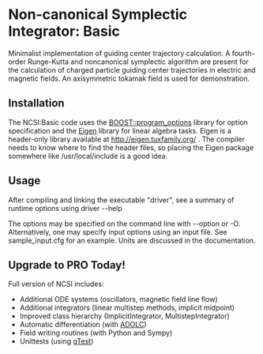 Non-canonical Symplectic Integrator: Basic 
==========================================

Minimalist implementation of guiding center trajectory calculation. A fourth-order Runge-Kutta and noncanonical symplectic algorithm are present for the calculation of charged particle guiding center trajectories in electric and magnetic fields. An axisymmetric tokamak field is used for demonstration. 

Installation
------------

The NCSI:Basic code uses the [BOOST::program_options](http://boost.org/) library for option specification and the [Eigen](http://eigen.tuxfamily.org) library for linear algebra tasks. Eigen is a header-only library available at http://eigen.tuxfamily.org/ . The compiler needs to know where to find the header files, so placing the Eigen package somewhere like /usr/local/include is a good idea. 

Usage
-----

After compiling and linking the executable "driver", see a summary of runtime options using 
driver --help

The options may be specified on the command line with --option or -O. Alternatively, one may specify input options using an input file. See sample_input.cfg for an example. Units are discussed in the documentation.

Upgrade to PRO Today!
---------------------
Full version of NCSI includes:
* Additional ODE systems (oscillators, magnetic field line flow)
* Additional integrators (linear multistep methods, implicit midpoint)
* Improved class hierarchy (ImplicitIntegrator, MultistepIntegrator)
* Automatic differentiation (with [ADOLC](https://projects.coin-or.org/ADOL-C))
* Field writing routines (with Python and Sympy)
* Unittests (using [gTest](http://code.google.com/p/googletest/))

